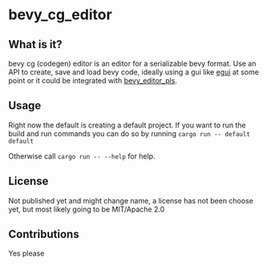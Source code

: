 # bevy_cg_editor

## What is it?
bevy cg (codegen) editor is an editor for a serializable bevy format.
Use an API to create, save and load bevy code, ideally using a gui like [egui](https://github.com/emilk/egui) at some point or it could be integrated with [bevy_editor_pls](https://github.com/jakobhellermann/bevy_editor_pls).

## Usage
Right now the default is creating a default project.
If you want to run the build and run commands you can 
do so by running `cargo run -- default default`

Otherwise call `cargo run -- --help` for help.

## License
Not published yet and might change name, a license has not been choose yet, but most likely going  to be MIT/Apache 2.0

## Contributions
Yes please
